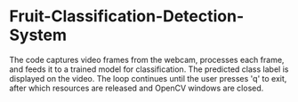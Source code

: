 # Fruit-Classification-Detection-System
The code captures video frames from the webcam, processes each frame, and feeds it to a trained model for classification. The predicted class label is displayed on the video. The loop continues until the user presses 'q' to exit, after which resources are released and OpenCV windows are closed.
